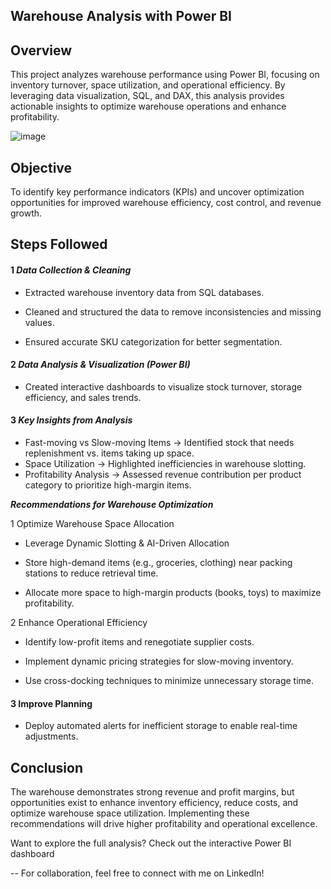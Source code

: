 
## Warehouse Analysis with Power BI

## **Overview** ##
This project analyzes warehouse performance using Power BI, focusing on inventory turnover, space utilization, and operational efficiency. By leveraging data visualization, SQL, and DAX, this analysis provides actionable insights to optimize warehouse operations and enhance profitability.

![image](https://github.com/user-attachments/assets/cd5f0711-049a-4204-bf82-216f3b7c2ea5)


## Objective ##
To identify key performance indicators (KPIs) and uncover optimization opportunities for improved warehouse efficiency, cost control, and revenue growth.

## Steps Followed ##

#### 1 ***Data Collection & Cleaning***
- Extracted warehouse inventory data from SQL databases.

- Cleaned and structured the data to remove inconsistencies and missing values.

- Ensured accurate SKU categorization for better segmentation.

#### 2️ ***Data Analysis & Visualization (Power BI)***

- Created interactive dashboards to visualize stock turnover, storage efficiency, and sales trends.

#### 3️ ***Key Insights from Analysis***

- Fast-moving vs Slow-moving Items → Identified stock that needs replenishment vs. items taking up space.
- Space Utilization → Highlighted inefficiencies in warehouse slotting.
- Profitability Analysis → Assessed revenue contribution per product category to prioritize high-margin items.

***Recommendations for Warehouse Optimization***

 1️ Optimize Warehouse Space Allocation
- Leverage Dynamic Slotting & AI-Driven Allocation

- Store high-demand items (e.g., groceries, clothing) near packing stations to reduce retrieval time.

- Allocate more space to high-margin products (books, toys) to maximize profitability.

 2️ Enhance Operational Efficiency
 
 - Identify low-profit items and renegotiate supplier costs.

 - Implement dynamic pricing strategies for slow-moving inventory.

 - Use cross-docking techniques to minimize unnecessary storage time.

#### 3️ Improve Planning

- Deploy automated alerts for inefficient storage to enable real-time adjustments.

## **Conclusion** ##

The warehouse demonstrates strong revenue and profit margins, but opportunities exist to enhance inventory efficiency, reduce costs, and optimize warehouse space utilization. Implementing these recommendations will drive higher profitability and operational excellence.

 Want to explore the full analysis? Check out the interactive Power BI dashboard 

-- For collaboration, feel free to connect with me on LinkedIn!

